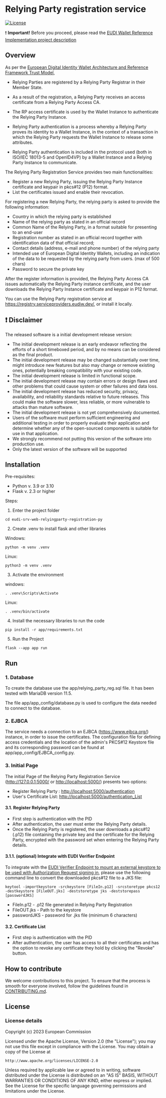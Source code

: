 # Relying Party registration service

[![License](https://img.shields.io/badge/License-Apache%202.0-blue.svg)](https://www.apache.org/licenses/LICENSE-2.0)

:heavy_exclamation_mark: **Important!** Before you proceed, please read
the [EUDI Wallet Reference Implementation project description](https://github.com/eu-digital-identity-wallet/.github/blob/main/profile/reference-implementation.md)


## Overview

As per the [European Digital Identity Wallet Architecture and Reference Framework Trust Model](https://github.com/eu-digital-identity-wallet/eudi-doc-architecture-and-reference-framework/blob/main/docs/arf.md#6-trust-model),

+ Relying Parties are registered by a Relying Party Registrar in their Member State.
+ As a result of the registration, a Relying Party receives an access certificate from a Relying Party Access CA.

+ The RP access certificate is used by the Wallet Instance to authenticate the Relying Party Instance.

+ Relying Party authentication is a process whereby a Relying Party proves its identity to a Wallet Instance, in the context of a transaction in which the Relying Party requests the Wallet Instance to release some attributes.
+ Relying Party authentication is included in the protocol used (both in ISO/IEC 18013-5 and OpenID4VP) by a Wallet Instance and a Relying Party Instance to communicate. 



The Relying Party Registration Service provides two main functionalities:

+ Register a new Relying Party, issuing the Relying Party Instance certificate and keypair in pkcs#12 (P12) format.
+ List the certificates issued and enable their revocation.

For registering a new Relying Party, the relying party is asked to provide the following information:

+ Country in which the relying party is established
+ Name of the relying party as stated in an official record 
+ Common Name of the Relying Party, in a format suitable for presenting to an end-user
+ Registration number as stated in an official record together with identification data of that official record;
+ Contact details (address, e-mail and phone number) of the relying party 
+ Intended use of European Digital Identity Wallets, including an indication of the data to be requested by the relying party from users. (max of 500 chars)
+ Password to secure the private key

After the register information is provided, the Relying Party Access CA issues automatically the Relying Party instance certificate, and the user downloads the Relying Party Instance certificate and keypair in P12 format.


You can use the Relying Party registration service at https://registry.serviceproviders.eudiw.dev/, or install it locally.


## :heavy_exclamation_mark: Disclaimer

The released software is a initial development release version:

-   The initial development release is an early endeavor reflecting the efforts of a short timeboxed
    period, and by no means can be considered as the final product.
-   The initial development release may be changed substantially over time, might introduce new
    features but also may change or remove existing ones, potentially breaking compatibility with your
    existing code.
-   The initial development release is limited in functional scope.
-   The initial development release may contain errors or design flaws and other problems that could
    cause system or other failures and data loss.
-   The initial development release has reduced security, privacy, availability, and reliability
    standards relative to future releases. This could make the software slower, less reliable, or more
    vulnerable to attacks than mature software.
-   The initial development release is not yet comprehensively documented.
-   Users of the software must perform sufficient engineering and additional testing in order to
    properly evaluate their application and determine whether any of the open-sourced components is
    suitable for use in that application.
-   We strongly recommend not putting this version of the software into production use.
-   Only the latest version of the software will be supported



## Installation

Pre-requisites:

  + Python v. 3.9 or 3.10
  + Flask v. 2.3 or higher

Steps: 

1. Enter the project folder

  ```shell
  cd eudi-srv-web-relyingparty-registration-py
  ```

2. Create .venv to install flask and other libraries

  Windows:
  
  ```shell
  python -m venv .venv 
  ```
  
  Linux:

  ```shell
  python3 -m venv .venv
  ```

3. Activate the environment

  windows:
    
  ```shell
  . .venv\Scripts\Activate
  ```
    
  Linux:
  
  ```shell
  . .venv/bin/activate
  ```
    
4. Install the necessary libraries to run the code

  ```shell
  pip install -r app/requirements.txt
  ```

5. Run the Project
  ```shell
  flask --app app run
  ```

## Run

### 1. Database
     
To create the database use the app/relying_party_reg.sql file. It has been tested with MariaDB version 11.5.
  
The file app/app_config/database.py is used to configure the data needed to connect to the database.

### 2. EJBCA
  
The service needs a connection to an EJBCA (<https://www.ejbca.org/>) instance, in order to issue the certificates.
The configuration file for defining access credentials and the location of the admin's PKCS#12 Keystore file and its corresponding password can be found at app/app_config/EJBCA_config.py.

### 3. Initial Page

The initial Page of the Relying Party Registration Service (<http://127.0.0.1:5000/> or <http://localhost:5000/>) presents two options:

+ Register Relying Party : <http://localhost:5000/authentication>
+ User's Certificate List:  <http://localhost:5000/authentication_List>

#### 3.1. Register Relying Party

+ First step is authentication with the PID
+ After authentication, the user must enter the Relying Party details.
+ Once the Relying Party is registered, the user downloads a pkcs#12 (.p12) file containing the private key and the certificate for the Relying Party, encrypted with the password set when entering the Relying Party details.
    
#### 3.1.1. (optional) Integrate with EUDI Verifier Endpoint
  
To integrate with the [EUDI Verifier Endpoint to mount an external keystore to be used with Authorization Request signing in](https://github.com/eu-digital-identity-wallet/eudi-srv-web-verifier-endpoint-23220-4-kt?tab=readme-ov-file#mount-external-keystore-to-be-used-with-authorization-request-signing), please use the following command line to convert the downloaded pkcs#12 file to a JKS file:

```shell
keytool -importkeystore -srckeystore [FileIn.p12] -srcstoretype pkcs12 -destkeystore [FileOUT.jks] -deststoretype jks -deststorepass [passwordJKS] 
```

+ FileIn.p12 - .p12 file generated in Relying Party Registration
+ FileOUT.jks - Path to the keystore
+ passwordJKS - password for .jks file (minimum 6 characters)

#### 3.2. Certificate List

+ First step is authentication with the PID 
+ After authentication, the user has access to all their certificates and has the option to revoke any certificate they hold by clicking the "Revoke" button.


## How to contribute

We welcome contributions to this project. To ensure that the process is smooth for everyone
involved, follow the guidelines found in [CONTRIBUTING.md](CONTRIBUTING.md).

## License

### License details

Copyright (c) 2023 European Commission

Licensed under the Apache License, Version 2.0 (the "License");
you may not use this file except in compliance with the License.
You may obtain a copy of the License at

    http://www.apache.org/licenses/LICENSE-2.0

Unless required by applicable law or agreed to in writing, software
distributed under the License is distributed on an "AS IS" BASIS,
WITHOUT WARRANTIES OR CONDITIONS OF ANY KIND, either express or implied.
See the License for the specific language governing permissions and
limitations under the License.